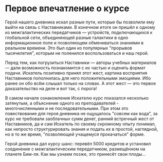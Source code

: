 # Первое впечатление о курсе

Герой нашего дневника искал разные пути, которые бы позволили ему выйти на связь с Наставниками. В конечном итоге он пришёл к одному из межгалактических передатчиков ― устройств, подключающихся к глобальной сети, объединяющей разные галактики в одно информационное поле и позволяющем обмениваться знаниями в реальном времени. Это был один из популярных "прорывов тысячелетия", которым не поленился воспользоваться и наш герой.

Перед тем, как погрузиться Наставники ― авторы учебных материалов ― дали возможность познакомится с их частью и оценить формат подачи. Искатель позитивно принял этот жест, картина восприятия Наставников пополнилась для него положительными эмоциями. Ибо ранее он обо всём слышал только на словах. А этот жест ― это первое доказательство на деле и вот так, с порога!

В самом начале ознакомления Искателю курс показался несколько затянутым, а объяснение одного из преподавателей - многочисленными и не последовательными. При этом это повествование для героя дневника не ощущалось "совсем как вода", за курс не требовали заоблачных сумм денег, ранний встречный жест от Наставников, да и сам Искатель по своему скромному опыту понимал, как непросто структурировать знания и подать их в простой, наглядной, но в то же время, "позволяющей учащемуся прокачаться" форме.

Герой дневника дал курсу шанс: перевёл 5000 кредитов и установил соединение с межгалактическим передатчиком, размещённом на планете Бим-ля. Как мы узнаем позже, это принесёт свои плоды...


